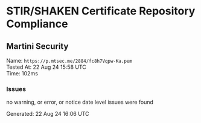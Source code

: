 # STIR/SHAKEN Certificate Repository Compliance

## Martini Security

Name: `https://p.mtsec.me/2884/fc8h7Vqpw-Ka.pem`\
Tested At: 22 Aug 24 15:58 UTC\
Time: 102ms

### Issues

no warning, or error, or notice date level issues were found

Generated: 22 Aug 24 16:06 UTC
